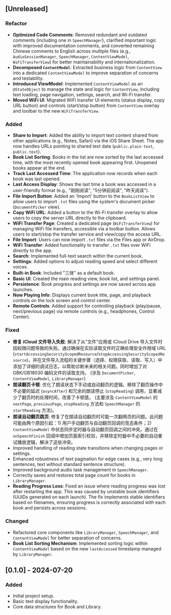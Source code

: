 ## [Unreleased]

### Refactor
* **Optimized Code Comments**: Removed redundant and outdated comments (including one in `SpeechManager`), clarified important logic with improved documentation comments, and converted remaining Chinese comments to English across multiple files (e.g., `AudioSessionManager`, `SpeechManager`, `ContentViewModel`, `WiFiTransferView`) for better maintainability and internationalization.
* **Decomposed `ContentModel`**: Extracted business logic from `ContentView` into a dedicated `ContentViewModel` to improve separation of concerns and testability.
* **Introduced ViewModel**: Implemented `ContentViewModel` as an `@StateObject` to manage the state and logic for `ContentView`, including text loading, page navigation, settings, search, and Wi-Fi transfer.
* **Moved WiFi UI**: Migrated WiFi transfer UI elements (status display, copy URL button) and controls (start/stop button) from `ContentView` overlay and toolbar to the new `WiFiTransferView`.

### Added
* **Share to Import**: Added the ability to import text content shared from other applications (e.g., Notes, Safari) via the iOS Share Sheet. The app now handles URLs pointing to shared text data (`public.plain-text`, `public.text`).
* **Book List Sorting**: Books in the list are now sorted by the last accessed time, with the most recently opened book appearing first. Unopened books appear at the end.
* **Track Last Accessed Time**: The application now records when each book was last opened.
* **Last Access Display**: Shows the last time a book was accessed in a user-friendly format (e.g., "刚刚阅读", "5分钟前阅读", "昨天阅读").
* **File Import Button**: Added an 'Import' button to the `BookListView` to allow users to import `.txt` files using the system's document picker (`DocumentPicker` view).
* **Copy WiFi URL**: Added a button to the Wi-Fi transfer overlay to allow users to copy the server URL directly to the clipboard.
* **WiFi Transfer Page**: Created a dedicated page (`WiFiTransferView`) for managing WiFi file transfers, accessible via a toolbar button. Allows users to start/stop the transfer service and view/copy the access URL.
* **File Import**: Users can now import `.txt` files via the Files app or AirDrop.
* **WiFi Transfer**: Added functionality to transfer `.txt` files over WiFi directly to the app.
* **Search**: Implemented full-text search within the current book.
* **Settings**: Added options to adjust reading speed and select different voices.
* **Built-in Book**: Included "三体" as a default book.
* **Basic UI**: Created the main reading view, book list, and settings panel.
* **Persistence**: Book progress and settings are now saved across app launches.
* **Now Playing Info**: Displays current book title, page, and playback controls on the lock screen and control center.
* **Remote Controls**: Added support for controlling playback (play/pause, next/previous page) via remote controls (e.g., headphones, Control Center).

### Fixed
* **修复 iCloud 文件导入失败**: 解决了从"文件"应用或 iCloud Drive 导入文件时因权限问题导致的失败。通过确保在实际读取文件时正确处理安全作用域 URL (`startAccessingSecurityScopedResource`/`stopAccessingSecurityScopedResource`)，并在文件导入流程的关键步骤（选择、权限获取、读取、写入）中添加了详细的调试日志，以帮助诊断未来的相关问题。同时增加了对 GBK/GB18030 编码文件的读取支持。 (涉及 `DocumentPicker`, `ContentViewModel`, `LibraryManager`)
* **朗读翻页卡顿**: 优化了朗读状态下手动或自动翻页的逻辑。移除了翻页操作中不必要的延迟 (`asyncAfter`) 和冗余的朗读停止 (`stopReading`) 调用，显著减少了翻页时的处理时间，改善了卡顿感。 (主要涉及 `ContentViewModel` 的 `nextPage`, `previousPage`, `stopReading` 方法和 `SpeechManager` 的 `startReading` 方法)。
* **朗读自动翻页跳页**: 修复了在朗读自动翻页时可能一次翻两页的问题。此问题可能由两个原因引起：1) 用户手动翻页与自动翻页回调的竞态条件；2) `ContentViewModel` 中状态同步定时器与自动翻页回调之间的冲突。通过在 `onSpeechFinish` 回调中增加页面索引校验，并移除定时器中不必要的自动重试播放逻辑，解决了这些冲突。
* Improved handling of reading state transitions when changing pages or settings.
* Enhanced robustness of text pagination for edge cases (e.g., very long sentences, text without standard sentence structure).
* Improved background audio task management in `SpeechManager`.
* Correctly saves and restores total page count for books in `LibraryManager`.
* **Reading Progress Loss**: Fixed an issue where reading progress was lost after restarting the app. This was caused by unstable book identifiers (UUIDs generated on each launch). The fix implements stable identifiers based on filenames, ensuring progress is correctly associated with each book and persists across sessions.

### Changed
* Refactored core components like `LibraryManager`, `SpeechManager`, and `ContentViewModel` for better separation of concerns.
* **Book List Sorting Mechanism**: Implemented sorting logic within `ContentViewModel` based on the new `lastAccessed` timestamp managed by `LibraryManager`.

## [0.1.0] - 2024-07-20

### Added
* Initial project setup.
* Basic text display functionality.
* Core data structures for Book and Library. 